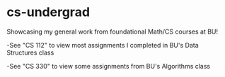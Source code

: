 # cs-undergrad
Showcasing  my general work from foundational Math/CS courses at BU!

-See "CS 112" to view most assignments I completed in BU's Data Structures class

-See "CS 330" to view some assignments from BU's Algorithms class
